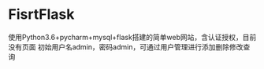 # FisrtFlask
使用Python3.6+pycharm+mysql+flask搭建的简单web网站，含认证授权，目前没有页面
初始用户名admin，密码admin，可通过用户管理进行添加删除修改查询
